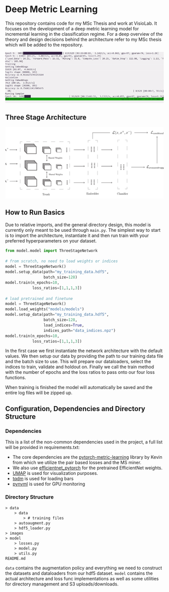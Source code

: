 # Deep Metric Learning

This repository contains code for my MSc Thesis and work at VisioLab. It focuses on the development of a deep metric learning model for incremental learning in the classification regime. For a deep overview of the theory and design decisions behind the architecture refer to my MSc thesis which will be added to the repository.

![demo_training](./images/demo_training.gif)

## Three Stage Architecture

![network](./images/network.png)

## How to Run Basics

Due to relative imports, and the general directory design, this model is currently only meant to be used through `main.py`.  The simplest way to start is to import the architecture, instantiate it and then run train with your preferred hyperparameters on your dataset.

```python
from model.model import ThreeStageNetwork

# from scratch, no need to load weights or indices
model = ThreeStageNetwork()
model.setup_data(path="my_training_data.hdf5",
                 batch_size=128)
model.train(n_epochs=10,
            loss_ratios=[1,1,1,3])

# load pretrained and finetune
model = ThreeStageNetwork()
model.load_weights("models/models")
model.setup_data(path="my_training_data.hdf5",
                 batch_size=128,
                 load_indices=True,
                 indices_path="data_indices.npz")
model.train(n_epochs=10,
            loss_ratios=[1,1,1,3])
```

In the first case we first instantiate the network architecture with the default values. We then setup our data by providing the path to our training data file and the batch size to use. This will prepare our dataloaders, select the indices to train, validate and holdout on. Finally we call the train method with the number of epochs and the loss ratios to pass onto our four loss functions.

When training is finished the model will automatically be saved and the entire log files will be zipped up.

## Configuration, Dependencies and Directory Structure

### Dependencies

This is a list of the non-common dependencies used in the project, a full list will be provided in requirements.txt:

* The core dependencies are the [pytorch-metric-learning](https://github.com/KevinMusgrave/pytorch-metric-learning) library by Kevin from which we utilize the pair based losses and the MS miner. 
* We also use [efficientnet_pytorch](https://github.com/lukemelas/EfficientNet-PyTorch) for the pretrained EfficientNet weights.
*  [UMAP](https://umap-learn.readthedocs.io/en/latest/) is used for visualization purposes.
* [tqdm](https://github.com/tqdm/tqdm) is used for loading bars
* [pynvml](https://pypi.org/project/pynvml/) is used for GPU monitoring

### Directory Structure

```
> data
	> data
		> # training files
	> autoaugment.py
	> hdf5_loader.py
> images
> model
	> losses.py
	> model.py
	> utils.py
README.md
```

 `data` contains the augmentation policy and everything we need to construct the datasets and dataloaders from our hdf5 dataset. `model` contains the actual architecture and loss func implementations as well as some utilities for directory management and S3 uploads/downloads.
